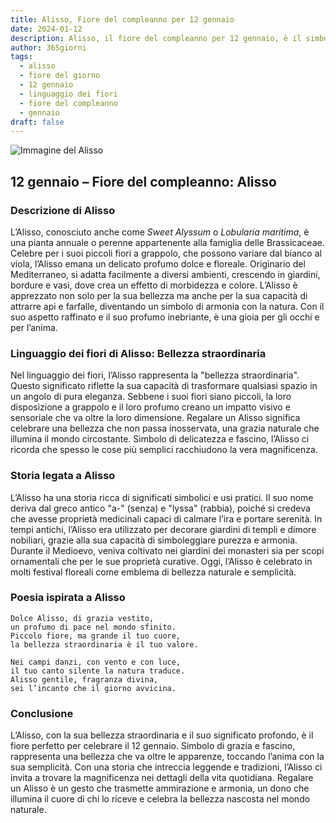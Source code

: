 ```yaml
---
title: Alisso, Fiore del compleanno per 12 gennaio
date: 2024-01-12
description: Alisso, il fiore del compleanno per 12 gennaio, è il simbolo di Bellezza straordinaria. Scopri il suo significato unico, le storie affascinanti e la poesia che celebra la sua bellezza.
author: 365giorni
tags:
  - alisso
  - fiore del giorno
  - 12 gennaio
  - linguaggio dei fiori
  - fiore del compleanno
  - gennaio
draft: false
---
```


![Immagine del Alisso](https://cdn.pixabay.com/photo/2020/06/22/13/50/sweet-alyssum-5329266_1280.jpg)

## 12 gennaio – Fiore del compleanno: Alisso

### Descrizione di Alisso

L’Alisso, conosciuto anche come _Sweet Alyssum_ o _Lobularia maritima_, è una pianta annuale o perenne appartenente alla famiglia delle Brassicaceae. Celebre per i suoi piccoli fiori a grappolo, che possono variare dal bianco al viola, l’Alisso emana un delicato profumo dolce e floreale. Originario del Mediterraneo, si adatta facilmente a diversi ambienti, crescendo in giardini, bordure e vasi, dove crea un effetto di morbidezza e colore. L’Alisso è apprezzato non solo per la sua bellezza ma anche per la sua capacità di attrarre api e farfalle, diventando un simbolo di armonia con la natura. Con il suo aspetto raffinato e il suo profumo inebriante, è una gioia per gli occhi e per l’anima.

### Linguaggio dei fiori di Alisso: Bellezza straordinaria

Nel linguaggio dei fiori, l’Alisso rappresenta la "bellezza straordinaria". Questo significato riflette la sua capacità di trasformare qualsiasi spazio in un angolo di pura eleganza. Sebbene i suoi fiori siano piccoli, la loro disposizione a grappolo e il loro profumo creano un impatto visivo e sensoriale che va oltre la loro dimensione. Regalare un Alisso significa celebrare una bellezza che non passa inosservata, una grazia naturale che illumina il mondo circostante. Simbolo di delicatezza e fascino, l’Alisso ci ricorda che spesso le cose più semplici racchiudono la vera magnificenza.

### Storia legata a Alisso

L’Alisso ha una storia ricca di significati simbolici e usi pratici. Il suo nome deriva dal greco antico "a-" (senza) e "lyssa" (rabbia), poiché si credeva che avesse proprietà medicinali capaci di calmare l’ira e portare serenità. In tempi antichi, l’Alisso era utilizzato per decorare giardini di templi e dimore nobiliari, grazie alla sua capacità di simboleggiare purezza e armonia. Durante il Medioevo, veniva coltivato nei giardini dei monasteri sia per scopi ornamentali che per le sue proprietà curative. Oggi, l’Alisso è celebrato in molti festival floreali come emblema di bellezza naturale e semplicità.

### Poesia ispirata a Alisso

```
Dolce Alisso, di grazia vestito,  
un profumo di pace nel mondo sfinito.  
Piccolo fiore, ma grande il tuo cuore,  
la bellezza straordinaria è il tuo valore.  

Nei campi danzi, con vento e con luce,  
il tuo canto silente la natura traduce.  
Alisso gentile, fragranza divina,  
sei l’incanto che il giorno avvicina.  
```

### Conclusione

L’Alisso, con la sua bellezza straordinaria e il suo significato profondo, è il fiore perfetto per celebrare il 12 gennaio. Simbolo di grazia e fascino, rappresenta una bellezza che va oltre le apparenze, toccando l’anima con la sua semplicità. Con una storia che intreccia leggende e tradizioni, l’Alisso ci invita a trovare la magnificenza nei dettagli della vita quotidiana. Regalare un Alisso è un gesto che trasmette ammirazione e armonia, un dono che illumina il cuore di chi lo riceve e celebra la bellezza nascosta nel mondo naturale.